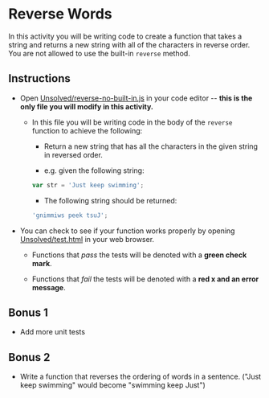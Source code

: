 # Reverse Words

In this activity you will be writing code to create a function that takes a string and returns a new string with all of the characters in reverse order. You are not allowed to use the built-in `reverse` method.

## Instructions

- Open [Unsolved/reverse-no-built-in.js](Unsolved/reverse-no-built-in.js) in your code editor -- **this is the only file you will modify in this activity.**

  - In this file you will be writing code in the body of the `reverse` function to achieve the following:

    - Return a new string that has all the characters in the given string in reversed order.

    - e.g. given the following string:

    ```js
    var str = 'Just keep swimming';
    ```

    - The following string should be returned:

    ```js
    'gnimmiws peek tsuJ';
    ```

- You can check to see if your function works properly by opening [Unsolved/test.html](Unsolved/test.html) in your web browser.

  - Functions that _pass_ the tests will be denoted with a **green check mark**.

  - Functions that _fail_ the tests will be denoted with a **red x and an error message**.

## Bonus 1

- Add more unit tests

## Bonus 2

- Write a function that reverses the ordering of words in a sentence. ("Just keep swimming" would become "swimming keep Just")
